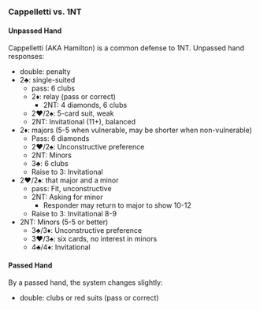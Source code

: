 ### Cappelletti vs. 1NT
#### Unpassed Hand
Cappelletti (AKA Hamilton) is a common defense to 1NT. Unpassed hand responses:
   * double: penalty 
   * 2♣: single-suited
      * pass: 6 clubs
	  * 2♦: relay (pass or correct)
	     * 2NT: 4 diamonds, 6 clubs
	  * 2♥/2♠: 5-card suit, weak
	  * 2NT: Invitational (11+), balanced
   * 2♦: majors (5-5 when vulnerable, may be shorter when non-vulnerable)
      * Pass: 6 diamonds
      * 2♥/2♠: Unconstructive preference
      * 2NT: Minors
      * 3♣: 6 clubs
	  * Raise to 3: Invitational
   * 2♥/2♠: that major and a minor
      * pass: Fit, unconstructive
      * 2NT: Asking for minor
	     * Responder may return to major to show 10-12
      * Raise to 3: Invitational 8-9
   * 2NT: Minors (5-5 or better)
      * 3♣/3♦: Unconstructive preference
	  * 3♥/3♠: six cards, no interest in minors
	  * 4♣/4♦: Invitational
	  
#### Passed Hand
By a passed hand, the system changes slightly:
   * double: clubs or red suits (pass or correct)
